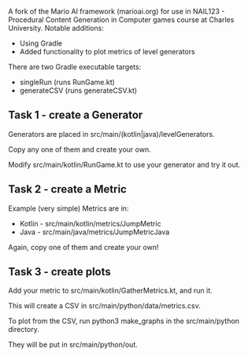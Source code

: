 A fork of the Mario AI framework (marioai.org) for use in NAIL123 - Procedural Content Generation in Computer games course at
Charles University. Notable additions:

- Using Gradle
- Added functionality to plot metrics of level generators

There are two Gradle executable targets:

- singleRun (runs RunGame.kt)
- generateCSV (runs generateCSV.kt)

## Task 1 - create a Generator

Generators are placed in src/main/(kotlin|java)/levelGenerators.

Copy any one of them and create your own.

Modify src/main/kotlin/RunGame.kt to use your generator and try it out.

## Task 2 - create a Metric

Example (very simple) Metrics are in:

- Kotlin - src/main/kotlin/metrics/JumpMetric
- Java - src/main/java/metrics/JumpMetricJava

Again, copy one of them and create your own!

## Task 3 - create plots

Add your metric to src/main/kotlin/GatherMetrics.kt, and run it.

This will create a CSV in src/main/python/data/metrics.csv.

To plot from the CSV, run python3 make_graphs in the src/main/python directory.

They will be put in src/main/python/out.